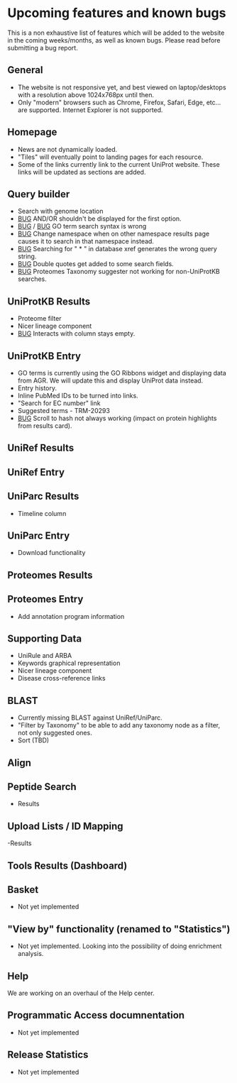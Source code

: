# Upcoming features and known bugs

This is a non exhaustive list of features which will be added to the website in the coming weeks/months, as well as known bugs. Please read before submitting a bug report.

## General

- The website is not responsive yet, and best viewed on laptop/desktops with a resolution above 1024x768px until then.
- Only "modern" browsers such as Chrome, Firefox, Safari, Edge, etc... are supported. Internet Explorer is not supported.

## Homepage

- News are not dynamically loaded.
- "Tiles" will eventually point to landing pages for each resource.
- Some of the links currently link to the current UniProt website. These links will be updated as sections are added.

## Query builder

- Search with genome location
- [BUG](https://www.ebi.ac.uk/panda/jira/browse/TRM-21994) AND/OR shouldn't be displayed for the first option.
- [BUG](https://www.ebi.ac.uk/panda/jira/browse/TRM-23247) / [BUG](https://www.ebi.ac.uk/panda/jira/browse/TRM-25581) GO term search syntax is wrong
- [BUG](https://www.ebi.ac.uk/panda/jira/browse/TRM-25557) Change namespace when on other namespace results page causes it to search in that namespace instead.
- [BUG](https://www.ebi.ac.uk/panda/jira/browse/TRM-25580) Searching for " \* " in database xref generates the wrong query string.
- [BUG](https://www.ebi.ac.uk/panda/jira/browse/TRM-25888) Double quotes get added to some search fields.
- [BUG](https://www.ebi.ac.uk/panda/jira/browse/TRM-25889) Proteomes Taxonomy suggester not working for non-UniProtKB searches.

## UniProtKB Results

- Proteome filter
- Nicer lineage component
- [BUG](https://www.ebi.ac.uk/panda/jira/browse/TRM-24893) Interacts with column stays empty.

## UniProtKB Entry

- GO terms is currently using the GO Ribbons widget and displaying data from AGR. We will update this and display UniProt data instead.
- Entry history.
- Inline PubMed IDs to be turned into links.
- "Search for EC number" link
- Suggested terms - TRM-20293
- [BUG](https://www.ebi.ac.uk/panda/jira/browse/TRM-25578) Scroll to hash not always working (impact on protein highlights from results card).

## UniRef Results

## UniRef Entry

## UniParc Results

- Timeline column

## UniParc Entry

- Download functionality

## Proteomes Results

## Proteomes Entry

- Add annotation program information

## Supporting Data

- UniRule and ARBA
- Keywords graphical representation
- Nicer lineage component
- Disease cross-reference links

## BLAST

- Currently missing BLAST against UniRef/UniParc.
- "Filter by Taxonomy" to be able to add any taxonomy node as a filter, not only suggested ones.
- Sort (TBD)

## Align

## Peptide Search

- Results

## Upload Lists / ID Mapping

-Results

## Tools Results (Dashboard)

## Basket

- Not yet implemented

## "View by" functionality (renamed to "Statistics")

- Not yet implemented. Looking into the possibility of doing enrichment analysis.

## Help

We are working on an overhaul of the Help center.

## Programmatic Access documnentation

- Not yet implemented

## Release Statistics

- Not yet implemented
